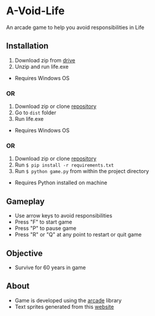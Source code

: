 # A-Void-Life
An arcade game to help you avoid responsibilities in Life

## Installation
1. Download zip from [drive](https://drive.google.com/open?id=1dRQLDanlVZNiMHldzM3mPCL4cU_pcS6D)
2. Unzip and run life.exe
- Requires Windows OS

### OR 
1. Download zip or clone [repository](https://github.com/karan-parekh/A-Void-Life)
2. Go to ```dist``` folder
3. Run life.exe
- Requires Windows OS

### OR 
1. Download zip or clone [repository](https://github.com/karan-parekh/A-Void-Life)
2. Run ```$ pip install -r requirements.txt```
3. Run ```$ python game.py``` from within the project directory
- Requires Python installed on machine

## Gameplay
- Use arrow keys to avoid responsibilities
- Press "F" to start game
- Press "P" to pause game
- Press "R" or "Q" at any point to restart or quit game

## Objective
- Survive for 60 years in game

## About
- Game is developed using the [arcade](https://arcade.academy/) library
- Text sprites generated from this [website](http://www.picturetopeople.org/)
